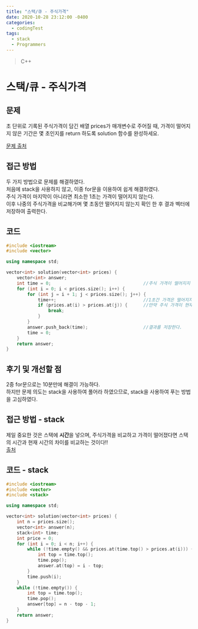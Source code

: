 ```yaml
---
title: "스택/큐 - 주식가격"
date: 2020-10-28 23:12:00 -0400
categories: 
  - codingTest
tags:
  - stack
  - Programmers
---
```


> C++ 

스택/큐 - 주식가격
=============
 
## 문제
초 단위로 기록된 주식가격이 담긴 배열 prices가 매개변수로 주어질 때, 가격이 떨어지지 않은 기간은 몇 초인지를 return 하도록 solution 함수를 완성하세요.

[문제 출처](https://programmers.co.kr/learn/courses/30/lessons/42584)

## 접근 방법 
두 가지 방법으로 문제를 해결하였다.  
처음에 stack을 사용하지 않고, 이중 for문을 이용하여 쉽게 해결하였다.  
주식 가격이 마지막이 아니라면 최소한 1초는 가격이 떨어지지 않는다.  
이후 나중의 주식가격을 비교해가며 몇 초동안 떨어지지 않는지 확인 한 후 결과 벡터에 저장하여 출력한다.

## 코드 
```c++
#include <iostream>
#include <vector>

using namespace std;

vector<int> solution(vector<int> prices) {
    vector<int> answer;
    int time = 0;                                   //주식 가격이 떨어지지 않으며 버틴 시간
    for (int i = 0; i < prices.size(); i++) {
        for (int j = i + 1; j < prices.size(); j++) {
            time++;                                 //1초간 가격은 떨어지지 않으므로, 비교하기 전에 증가한다.
            if (prices.at(i) > prices.at(j)) {      //만약 주식 가격이 현재 가격보다 떨어지는 순간이 오면 time를 증가시키는 것을 멈춘다.
                break;
            }
        }
        answer.push_back(time);                     //결과를 저장한다.
        time = 0;
    }
    return answer;
}
```

## 후기 및 개선할 점
2중 for문으로는 10분만에 해결이 가능하다.  
하지만 문제 의도는 stack을 사용하여 풀어라 하였으므로, stack을 사용하여 푸는 방법을 고심하였다.


## 접근 방법 - stack
제일 중요한 것은 스택에 **시간**을 넣으며, 주식가격을 비교하고 가격이 떨어졌다면 스택의 시간과 현재 시간의 차이를 비교하는 것이다!!  
[출처](https://gurumee92.tistory.com/170)

## 코드 - stack
```c++
#include <iostream>
#include <vector>
#include <stack>

using namespace std;

vector<int> solution(vector<int> prices) {
    int n = prices.size();
    vector<int> answer(n);
    stack<int> time;
    int price = 0;
    for (int i = 0; i < n; i++) {
        while (!time.empty() && prices.at(time.top() > prices.at(i))) {
            int top = time.top();
            time.pop();
            answer.at(top) = i - top;
        }
        time.push(i);
    }
    while (!time.empty()) {
        int top = time.top();
        time.pop();
        answer[top] = n - top - 1;
    }
    return answer;
}
```